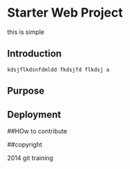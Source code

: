 # Starter Web Project

this is simple

## Introduction
	kdsjflkdsnfdmldd fkdsjfd flkdsj a
## Purpose

## Deployment


##HOw to contribute

##copyright

2014 git training
